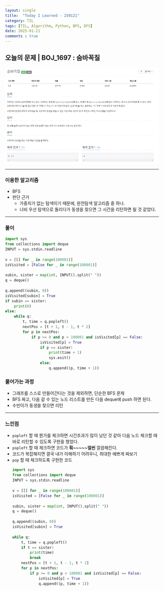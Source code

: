 ```yaml
---
layout: single
title:  "Today I Learned - 250121"
category: TIL
tags: [TIL, Algorithm, Python, BFS, DFS]
date: 2025-01-21
comments : true
---
```


## 오늘의 문제 | BOJ_1697 : 숨바꼭질
![png](/assets/img/BOJ_1697.PNG)

------

### 이용한 알고리즘
* BFS
* 판단 근거
    * 가중치가 없는 탐색이기 때문에, 완전탐색 알고리즘 중 하나.
    * 너비 우선 탐색으로 돌리다가 동생을 찾으면 그 시간을 리턴하면 될 것 같았다.
    
------

### 풀이
```python
import sys
from collections import deque
INPUT = sys.stdin.readline

v = [[] for _ in range(100001)]
isVisited = [False for _ in range(100001)]

subin, sister = map(int, INPUT().split(" "))
q = deque()

q.append((subin, 0))
isVisited[subin] = True
if subin == sister:
    print(0)
else:
    while q:
        t, time = q.popleft()
        nextPos = [t + 1, t - 1, t * 2]
        for p in nextPos:
            if p >= 0 and p < 100001 and isVisited[p] == False:
                isVisited[p] = True
                if p == sister:
                    print(time + 1)
                    sys.exit()
                else:
                    q.append((p, time + 1))

```

### 풀어가는 과정
* 그래프를 스스로 만들어간다는 것을 제외하면, 단순한 BFS 문제
* BFS 짜고, 다음 갈 수 있는 노드 리스트를 만든 다음 deque에 push 하면 된다.
* 수빈이가 동생을 찾으면 리턴

----
### 느낀점
* `popleft` 할 때 뭔가를 체크하면 시간초과가 많이 났던 것 같아 다음 노드 체크할 때 바로 리턴할 수 있도록 구현을 했었다.
* `popleft` 할 때 체크하면 코드가 **훠~~~~~얼씬** 깔끔해진다.
* 코드가 복잡해지면 결국 내가 이해하기 어려우니, 최대한 예쁘게 짜보기
* `pop` 할 때 체크하도록 구현한 코드
    ```python
    import sys
    from collections import deque
    INPUT = sys.stdin.readline

    v = [[] for _ in range(100001)]
    isVisited = [False for _ in range(100001)]

    subin, sister = map(int, INPUT().split(" "))
    q = deque()

    q.append((subin, 0))
    isVisited[subin] = True

    while q:
        t, time = q.popleft()
        if t == sister:
            print(time)
            break
        nextPos = [t + 1, t - 1, t * 2]
        for p in nextPos:
            if p >= 0 and p < 100001 and isVisited[p] == False:
                isVisited[p] = True
                q.append((p, time + 1))
    ```

